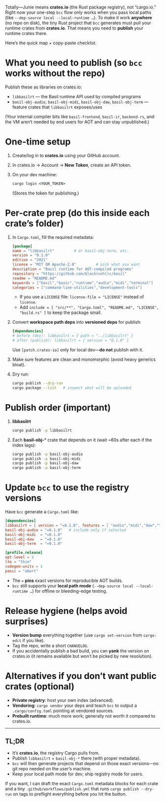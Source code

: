 Totally—Junie means **crates.io** (the Rust package registry), not “cargo.io.”
Right now your one-step `bcc` flow only works when you pass local paths (like `--dep-source local --local-runtime …`). To make it work **anywhere** (no repo on disk), the tiny Rust project that `bcc` generates must pull your runtime crates from **crates.io**. That means you need to **publish** your runtime crates there.

Here’s the quick map + copy-paste checklist.

# What you need to publish (so `bcc` works without the repo)

Publish these as libraries on crates.io:

* `libbasilrt` — the Basil runtime API used by compiled programs
* `basil-obj-audio`, `basil-obj-midi`, `basil-obj-daw`, `basil-obj-term` — feature crates that `libbasilrt` exposes/uses

(Your internal compiler bits like `basil-frontend`, `basil-ir`, `backend-rs`, and the VM aren’t needed by end users for AOT and can stay unpublished.)

# One-time setup

1. Create/log in to **crates.io** using your GitHub account.
2. In crates.io → Account → **New Token**, create an API token.
3. On your dev machine:

   ```bat
   cargo login <YOUR_TOKEN>
   ```

   (Stores the token for publishing.)

# Per-crate prep (do this inside each crate’s folder)

1. In `Cargo.toml`, fill the required metadata:

   ```toml
   [package]
   name = "libbasilrt"         # or basil-obj-term, etc.
   version = "0.1.0"
   edition = "2021"
   license = "MIT OR Apache-2.0"         # pick what you want
   description = "Basil runtime for AOT-compiled programs"
   repository = "https://github.com/blackrushllc/basil"
   readme = "README.md"
   keywords = ["basil","basic","runtime","audio","midi","terminal"]
   categories = ["command-line-utilities","development-tools"]
   ```

    * If you use a `LICENSE` file: `license-file = "LICENSE"` instead of `license`.
    * Add `include = [ "src/**", "Cargo.toml", "README.md", "LICENSE", "build.rs" ]` to keep the package small.
2. Convert **workspace path deps** into **versioned deps** for publish:

   ```toml
   [dependencies]
   # before (dev): libbasilrt = { path = "../libbasilrt" }
   # after (publish): libbasilrt = { version = "0.1.0" }
   ```

   Use `[patch.crates-io]` only for local dev—**do not** publish with it.
3. Make sure features are clean and monomorphic (avoid heavy generics bloat).
4. Dry run:

   ```bash
   cargo publish --dry-run
   cargo package --list   # inspect what will be uploaded
   ```

# Publish order (important)

1. **libbasilrt**

   ```bash
   cargo publish -p libbasilrt
   ```
2. Each **basil-obj-*** crate that depends on it (wait ~60s after each if the index lags):

   ```bash
   cargo publish -p basil-obj-audio
   cargo publish -p basil-obj-midi
   cargo publish -p basil-obj-daw
   cargo publish -p basil-obj-term
   ```

# Update `bcc` to use the registry versions

Have `bcc` generate a `Cargo.toml` like:

```toml
[dependencies]
libbasilrt = { version = "=0.1.0", features = [ "audio","midi","daw","term" ] }
basil-obj-audio = "=0.1.0"   # include only if selected
basil-obj-midi  = "=0.1.0"
basil-obj-daw   = "=0.1.0"
basil-obj-term  = "=0.1.0"

[profile.release]
opt-level = 3
lto = "thin"
codegen-units = 1
panic = "abort"
```

* The `=` **pins** exact versions for reproducible AOT builds.
* `bcc` still supports your **local path mode** (`--dep-source local --local-runtime …`) for offline or bleeding-edge testing.

# Release hygiene (helps avoid surprises)

* **Version bump** everything together (use `cargo set-version` from `cargo-edit` if you like).
* Tag the repo, write a short `CHANGELOG`.
* If you accidentally publish a bad build, you can **yank** the version on crates.io (it remains available but won’t be picked by new resolution).

# Alternatives if you don’t want public crates (optional)

* **Private registry**: host your own index (advanced).
* **Vendoring**: `cargo vendor` your deps and teach `bcc` to output a `.cargo/config.toml` pointing at vendored sources.
* **Prebuilt runtime**: much more work; generally not worth it compared to crates.io.

---

## TL;DR

* It’s **crates.io**, the registry Cargo pulls from.
* Publish `libbasilrt` + `basil-obj-*` there (with proper metadata).
* `bcc` will then generate projects that depend on those exact versions—no git repo needed on the user’s machine.
* Keep your local path mode for dev; ship registry mode for users.

If you want, I can draft the exact `Cargo.toml` metadata blocks for each crate and a tiny `.github/workflows/publish.yml` that runs `cargo publish --dry-run` on tags to preflight everything before you hit the button.
